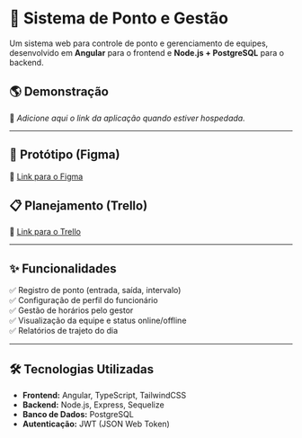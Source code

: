 # 📌 Sistema de Ponto e Gestão

Um sistema web para controle de ponto e gerenciamento de equipes, desenvolvido em **Angular** para o frontend e **Node.js + PostgreSQL** para o backend.

## 🌎 Demonstração
🚧 *Adicione aqui o link da aplicação quando estiver hospedada.*

---

## 🎨 Protótipo (Figma)
🔗 [Link para o Figma](https://www.figma.com/design/N1MIvo2vFjiN3XkNKsa26d/Portfolio?node-id=30-226&t=kgIGdlrzz27gN5w0-1)

## 📋 Planejamento (Trello)
🔗 [Link para o Trello](https://trello.com/invite/b/67cb2327d265e84eb629f13a/ATTIe21330b8525f0542e99b99ac01415ad458DA50DA/sistema-de-ponto-e-gestao-angular)

---

## ✨ Funcionalidades
✅ Registro de ponto (entrada, saída, intervalo)  
✅ Configuração de perfil do funcionário  
✅ Gestão de horários pelo gestor  
✅ Visualização da equipe e status online/offline  
✅ Relatórios de trajeto do dia  

---

## 🛠️ Tecnologias Utilizadas
- **Frontend:** Angular, TypeScript, TailwindCSS
- **Backend:** Node.js, Express, Sequelize
- **Banco de Dados:** PostgreSQL
- **Autenticação:** JWT (JSON Web Token)
